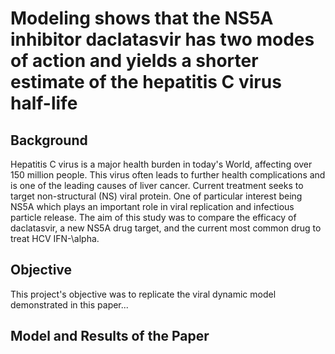 # Modeling shows that the NS5A inhibitor daclatasvir has two modes of action and yields a shorter estimate of the hepatitis C virus half-life

## Background 
Hepatitis C virus is a major health burden in today's World, affecting over 150 million people. This virus often leads to further health complications and is one of the leading causes of liver cancer. Current treatment seeks to target non-structural (NS) viral protein. One of particular interest being NS5A which plays an important role in viral replication and infectious particle release. The aim of this study was to compare the efficacy of daclatasvir, a new NS5A drug target, and the current most common drug to treat HCV IFN-\alpha.  

## Objective 
This project's objective was to replicate the viral dynamic model demonstrated in this paper...
## Model and Results of the Paper 
